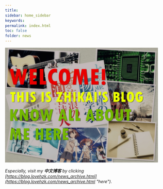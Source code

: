 ```yaml
---
title: 
sidebar: home_sidebar
keywords: 
permalink: index.html
toc: false
folder: news
---
```


![](/images/home.jpg)

*Especially, visit my **中文博客** by clicking [https://blog.lovehzk.com/news_archive.html](https://blog.lovehzk.com/news_archive.html "here").*